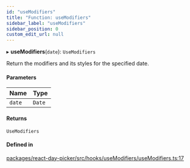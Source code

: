 ```yaml
---
id: "useModifiers"
title: "Function: useModifiers"
sidebar_label: "useModifiers"
sidebar_position: 0
custom_edit_url: null
---
```


▸ **useModifiers**(`date`): `UseModifiers`

Return the modifiers and its styles for the specified date.

#### Parameters

| Name | Type |
| :------ | :------ |
| `date` | `Date` |

#### Returns

`UseModifiers`

#### Defined in

[packages/react-day-picker/src/hooks/useModifiers/useModifiers.ts:17](https://github.com/gpbl/react-day-picker/blob/0df406c0/packages/react-day-picker/src/hooks/useModifiers/useModifiers.ts#L17)
